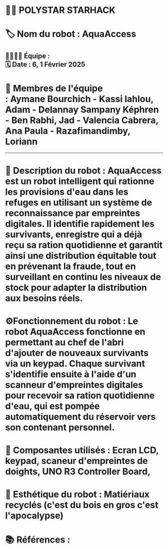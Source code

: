 # 🌟🤖 POLYSTAR STARHACK 

#  🏷️ Nom du robot :  AquaAccess

## 👨‍💻👩‍💻 Équipe :  <br> 🗓️ Date : 6,  1 Février 2025

# 👥 Membres de l'équipe <br> : Aymane Bourchich - Kassi lahlou, Adam - Delannay Sampany Képhren - Ben Rabhi, Jad - Valencia Cabrera, Ana Paula - Razafimandimby, Loriann

<hr style="border-color: #40E0D0; border-width: 5px;">


# 📄 Description du robot :  AquaAccess est un robot intelligent qui rationne les provisions d'eau dans les refuges en utilisant un système de reconnaissance par empreintes digitales. Il identifie rapidement les survivants, enregistre qui a déjà reçu sa ration quotidienne et garantit ainsi une distribution équitable tout en prévenant la fraude, tout en surveillant en continu les niveaux de stock pour adapter la distribution aux besoins réels.

# ⚙️Fonctionnement du robot : Le robot AquaAccess fonctionne en permettant au chef de l'abri d'ajouter de nouveaux survivants via un keypad. Chaque survivant s'identifie ensuite à l'aide d'un scanneur d'empreintes digitales pour recevoir sa ration quotidienne d'eau, qui est pompée automatiquement du réservoir vers son contenant personnel.

# 🧩 Composantes utilisés :  Ecran LCD, keypad, scaneur d'empreintes de doights, UNO R3 Controller Board, 

# 🎨 Esthétique du robot : Matiériaux recyclés (c'est du bois en gros c'est l'apocalypse)

# 📚 Références :
